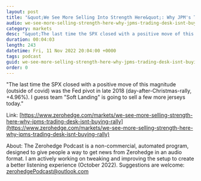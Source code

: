```yaml
---
layout: post
title: "&quot;We See More Selling Into Strength Here&quot;: Why JPM's Trading Desk Isn't Buying This Rally"
audio: we-see-more-selling-strength-here-why-jpms-trading-desk-isnt-buying-rally-0
category: markets
desc: "&quot;The last time the SPX closed with a positive move of this magnitude (outside of covid) was the Fed pivot in late 2018 (day-after-Christmas-rally, +4.96%). I guess team &quot;Soft Landing&quot; is going to sell a few more jerseys today.&quot;"
duration: 00:04:03
length: 243
datetime: Fri, 11 Nov 2022 20:04:00 +0000
tags: podcast
guid: we-see-more-selling-strength-here-why-jpms-trading-desk-isnt-buying-rally-0
order: 0
---
```

&quot;The last time the SPX closed with a positive move of this magnitude (outside of covid) was the Fed pivot in late 2018 (day-after-Christmas-rally, +4.96%). I guess team &quot;Soft Landing&quot; is going to sell a few more jerseys today.&quot;

Link: [https://www.zerohedge.com/markets/we-see-more-selling-strength-here-why-jpms-trading-desk-isnt-buying-rally](https://www.zerohedge.com/markets/we-see-more-selling-strength-here-why-jpms-trading-desk-isnt-buying-rally)

About: The Zerohedge Podcast is a non-commercial, automated program, designed to give people a way to get news from Zerohedge in an audio format.  I am actively working on tweaking and improving the setup to create a better listening experience (October 2022).  Suggestions are welcome: [zerohedgePodcast@outlook.com](mailto:zerohedgePodcast@outlook.com)